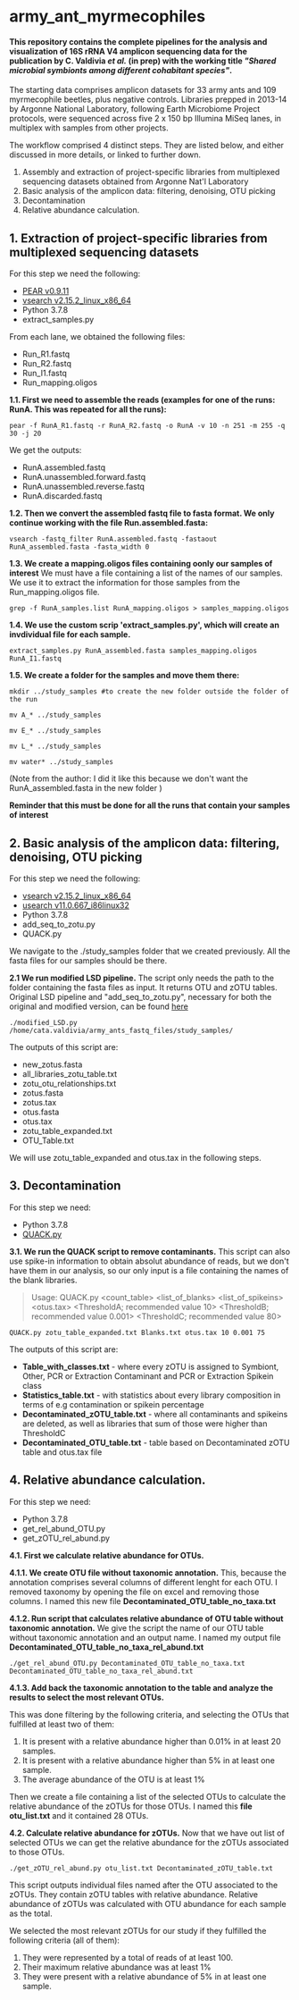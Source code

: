 # army_ant_myrmecophiles

#### This repository contains the complete pipelines for the analysis and visualization of 16S rRNA V4 amplicon sequencing data for the publication by C. Valdivia *et al.* (in prep) with the working title *"Shared microbial symbionts among different cohabitant species"*.  
  
The starting data comprises amplicon datasets for 33 army ants and 109 myrmecophile beetles, plus negative controls. Libraries prepped in 2013-14 by Argonne National Laboratory, following Earth Microbiome Project protocols, were sequenced across five 2 x 150 bp Illumina MiSeq lanes, in multiplex with samples from other projects.

The workflow comprised 4 distinct steps. They are listed below, and either discussed in more details, or linked to further down.

1. Assembly and extraction of project-specific libraries from multiplexed sequencing datasets obtained from Argonne Nat'l Laboratory
2. Basic analysis of the amplicon data: filtering, denoising, OTU picking
3. Decontamination
4. Relative abundance calculation. 


## 1. Extraction of project-specific libraries from multiplexed sequencing datasets

For this step we need the following:
- [PEAR v0.9.11](https://www.h-its.org/software/pear-paired-end-read-merger/)
- [vsearch v2.15.2_linux_x86_64](https://github.com/torognes/vsearch)
- Python 3.7.8
- extract_samples.py 

From each lane, we obtained the following files:

- Run_R1.fastq
- Run_R2.fastq
- Run_I1.fastq
- Run_mapping.oligos

**1.1. First we need to assemble the reads (examples for one of the runs: RunA. This was repeated for all the runs):**

```
pear -f RunA_R1.fastq -r RunA_R2.fastq -o RunA -v 10 -n 251 -m 255 -q 30 -j 20 
```

We get the outputs:

- RunA.assembled.fastq  
- RunA.unassembled.forward.fastq  
- RunA.unassembled.reverse.fastq
- RunA.discarded.fastq

**1.2. Then we convert the assembled fastq file to fasta format. We only continue working with the file Run.assembled.fasta:**

```
vsearch -fastq_filter RunA.assembled.fastq -fastaout RunA_assembled.fasta -fasta_width 0
```

**1.3. We create a mapping.oligos files containing oonly our samples of interest** 
We must have a file containing a list of the names of our samples. We use it to extract the information for those samples from the Run_mapping.oligos file.

```
grep -f RunA_samples.list RunA_mapping.oligos > samples_mapping.oligos
```

**1.4. We use the custom scrip 'extract_samples.py', which will create an invdividual file for each sample.**

```
extract_samples.py RunA_assembled.fasta samples_mapping.oligos RunA_I1.fastq
```

**1.5. We create a folder for the samples and move them there:**

```
mkdir ../study_samples #to create the new folder outside the folder of the run
```
```
mv A_* ../study_samples
```
```
mv E_* ../study_samples
```
```
mv L_* ../study_samples
```
```
mv water* ../study_samples
```

(Note from the author: I did it like this because we don't want the RunA_assembled.fasta in the new folder )

**Reminder that this must be done for all the runs that contain your samples of interest**

## 2. Basic analysis of the amplicon data: filtering, denoising, OTU picking

For this step we need the following: 
- [vsearch v2.15.2_linux_x86_64](https://github.com/torognes/vsearch)
- [usearch v11.0.667_i86linux32](https://www.drive5.com/usearch/)
- Python 3.7.8
- add_seq_to_zotu.py 
- QUACK.py

We navigate to the ./study_samples folder that we created previously. All the fasta files for our samples should be there.

**2.1 We run modified LSD pipeline.**
The script only needs the path to the folder containing the fasta files as input. 
It returns OTU and zOTU tables. Original LSD pipeline and "add_seq_to_zotu.py", necessary for both the original and modified version, can be found [here](https://github.com/symPiotr/LSD)

```
./modified_LSD.py /home/cata.valdivia/army_ants_fastq_files/study_samples/
```
The outputs of this script are:
- new_zotus.fasta
- all_libraries_zotu_table.txt
- zotu_otu_relationships.txt
- zotus.fasta
- zotus.tax
- otus.fasta
- otus.tax
- zotu_table_expanded.txt
- OTU_Table.txt

We will use zotu_table_expanded and otus.tax in the following steps. 

## 3. Decontamination

For this step we need:
- Python 3.7.8
- [QUACK.py](https://github.com/MikeCollasa/QUACK)

**3.1. We run the QUACK script to remove contaminants.**
This script can also use spike-in information to obtain absolut abundance of reads, but we don't have them in our analysis, so our only input is a file containing the names of the blank libraries. 

>Usage: QUACK.py <count_table> <list_of_blanks> <list_of_spikeins> <otus.tax> <ThresholdA; recommended value 10> <ThresholdB; recommended value 0.001> <ThresholdC; recommended value 80>

```
QUACK.py zotu_table_expanded.txt Blanks.txt otus.tax 10 0.001 75
```

The outputs of this script are:
- **Table_with_classes.txt** - where every zOTU is assigned to Symbiont, Other, PCR or Extraction Contaminant and PCR or Extraction Spikein class
- **Statistics_table.txt** - with statistics about every library composition in terms of e.g contamination or spikein percentage 
- **Decontaminated_zOTU_table.txt** - where all contaminants and spikeins are deleted, as well as libraries that sum of those were higher than ThresholdC
- **Decontaminated_OTU_table.txt** - table based on Decontaminated zOTU table and otus.tax file

## 4. Relative abundance calculation.

For this step we need: 
- Python 3.7.8
- get_rel_abund_OTU.py
- get_zOTU_rel_abund.py

**4.1. First we calculate relative abundance for OTUs.** 

**4.1.1. We create OTU file without taxonomic annotation.**
This, because the annotation comprises several columns of different lenght for each OTU. I removed taxonomy by opening the file on excel and removing those columns. I named this new file **Decontaminated_OTU_table_no_taxa.txt**

**4.1.2. Run script that calculates relative abundance of OTU table without taxonomic annotation.**
We give the script the name of our OTU table without taxonomic annotation and an output name. I named my output file **Decontaminated_OTU_table_no_taxa_rel_abund.txt**

```
./get_rel_abund_OTU.py Decontaminated_OTU_table_no_taxa.txt Decontaminated_OTU_table_no_taxa_rel_abund.txt
```

**4.1.3. Add back the taxonomic annotation to the table and analyze the results to select the most relevant OTUs.**

This was done filtering by the following criteria, and selecting the OTUs that fulfilled at least two of them:

1. It is present with a relative abundance higher than 0.01% in at least 20 samples.
2. It is present with a relative abundance higher than 5% in at least one sample. 
3. The average abundance of the OTU is at least 1%

Then we create a file containing a list of the selected OTUs to calculate the relative abundance of the zOTUs for those OTUs. I named this **file otu_list.txt** and it contained 28 OTUs. 

**4.2. Calculate relative abundance for zOTUs.** 
Now that we have out list of selected OTUs we can get the relative abundance for the zOTUs associated to those OTUs. 

```
./get_zOTU_rel_abund.py otu_list.txt Decontaminated_zOTU_table.txt
```

This script outputs individual files named after the OTU associated to the zOTUs. They contain zOTU tables with relative abundance. Relative abundance of zOTUs was calculated with OTU abundance for each sample as the total. 

We selected the most relevant zOTUs for our study if they fulfilled the following criteria (all of them):

1. They were represented by a total of reads of at least 100. 
2. Their maximum relative abundance was at least 1%
3. They were present with a relative abundance of 5% in at least one sample.
